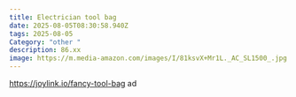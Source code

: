 ```yaml
---
title: Electrician tool bag
date: 2025-08-05T08:30:58.940Z
tags: 2025-08-05
Category: "other "
description: 86.xx
image: https://m.media-amazon.com/images/I/81ksvX+Mr1L._AC_SL1500_.jpg
---
```

https://joylink.io/fancy-tool-bag ad
